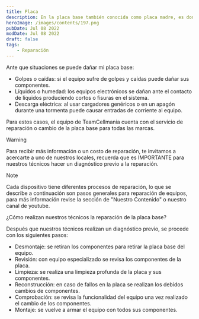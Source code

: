 ```yaml
---
title: Placa
description: En la placa base también conocida como placa madre, es donde se conectan todos los componentes de nuestro dispositivo, por lo cual es una parte esencial para la integración de todos los componentes del equipo.
heroImage: /images/contents/197.png
pubDate: Jul 08 2022
modDate: Jul 08 2022
draft: false
tags: 
    - Reparación
---
```


Ante que situaciones se puede dañar mi placa base:

- Golpes o caídas: si el equipo sufre de golpes y caídas puede dañar sus componentes.
- Líquidos o humedad: los equipos electrónicos se dañan ante el contacto de líquidos produciendo cortos o fisuras en el sistema.
- Descarga eléctrica: al usar cargadores genéricos o en un apagón durante una tormenta puede causar entradas de corriente al equipo.

Para estos casos, el equipo de TeamCellmania cuenta con el servicio de reparación o cambio de la placa base para todas las marcas.

> [!WARNING]
> Para recibir más información o un costo de reparación, te invitamos a acercarte a uno de nuestros locales, recuerda que es IMPORTANTE para nuestros técnicos hacer un diagnóstico previo a la reparación.

> [!NOTE]
> Cada dispositivo tiene diferentes procesos de reparación, lo que se describe a continuación son pasos generales para reparación de equipos, para más información revise la sección de \"Nuestro Contenido\" o nuestro canal de youtube.

¿Cómo realizan nuestros técnicos la reparación de la placa base?

Después que nuestros técnicos realizan un diagnóstico previo, se procede con los siguientes pasos:

- Desmontaje: se retiran los componentes para retirar la placa base del equipo.
- Revisión: con equipo especializado se revisa los componentes de la placa.
- Limpieza: se realiza una limpieza profunda de la placa y sus componentes.
- Reconstrucción: en caso de fallos en la placa se realizan los debidos cambios de componentes.
- Comprobación: se revisa la funcionalidad del equipo una vez realizado el cambio de los componentes.
- Montaje: se vuelve a armar el equipo con todos sus componentes.
